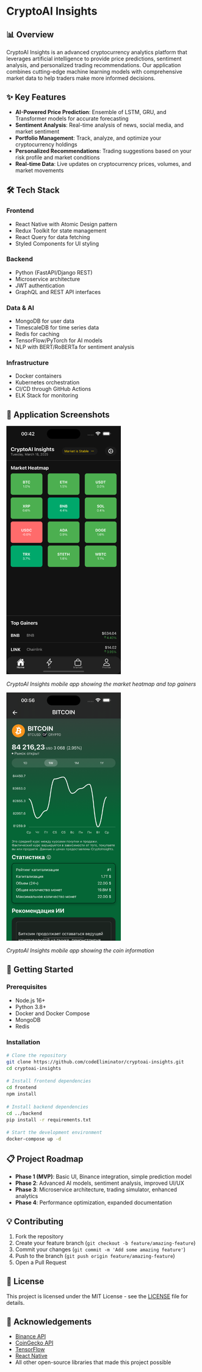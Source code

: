 # CryptoAI Insights


## 📊 Overview

CryptoAI Insights is an advanced cryptocurrency analytics platform that leverages artificial intelligence to provide price predictions, sentiment analysis, and personalized trading recommendations. Our application combines cutting-edge machine learning models with comprehensive market data to help traders make more informed decisions.

## ✨ Key Features

- **AI-Powered Price Prediction**: Ensemble of LSTM, GRU, and Transformer models for accurate forecasting
- **Sentiment Analysis**: Real-time analysis of news, social media, and market sentiment
- **Portfolio Management**: Track, analyze, and optimize your cryptocurrency holdings
- **Personalized Recommendations**: Trading suggestions based on your risk profile and market conditions
- **Real-time Data**: Live updates on cryptocurrency prices, volumes, and market movements

## 🛠️ Tech Stack

### Frontend
- React Native with Atomic Design pattern
- Redux Toolkit for state management
- React Query for data fetching
- Styled Components for UI styling

### Backend
- Python (FastAPI/Django REST)
- Microservice architecture
- JWT authentication
- GraphQL and REST API interfaces

### Data & AI
- MongoDB for user data
- TimescaleDB for time series data
- Redis for caching
- TensorFlow/PyTorch for AI models
- NLP with BERT/RoBERTa for sentiment analysis

### Infrastructure
- Docker containers
- Kubernetes orchestration
- CI/CD through GitHub Actions
- ELK Stack for monitoring

## 📱 Application Screenshots

<img src="./assets/images/cryptoai-heatmap-screenshot.png" alt="CryptoAI Market Heatmap" width="300"/>


*CryptoAI Insights mobile app showing the market heatmap and top gainers*

<img src="./assets/images/cryptoai-coin-screen.png" alt="CryptoAI Coin Screen" width="300"/>

*CryptoAI Insights mobile app showing the coin information*

## 🚀 Getting Started

### Prerequisites
- Node.js 16+
- Python 3.8+
- Docker and Docker Compose
- MongoDB
- Redis

### Installation

```bash
# Clone the repository
git clone https://github.com/codeEliminator/cryptoai-insights.git
cd cryptoai-insights

# Install frontend dependencies
cd frontend
npm install

# Install backend dependencies
cd ../backend
pip install -r requirements.txt

# Start the development environment
docker-compose up -d
```


## 📋 Project Roadmap

- **Phase 1 (MVP)**: Basic UI, Binance integration, simple prediction model
- **Phase 2**: Advanced AI models, sentiment analysis, improved UI/UX
- **Phase 3**: Microservice architecture, trading simulator, enhanced analytics
- **Phase 4**: Performance optimization, expanded documentation

## 💡 Contributing


1. Fork the repository
2. Create your feature branch (`git checkout -b feature/amazing-feature`)
3. Commit your changes (`git commit -m 'Add some amazing feature'`)
4. Push to the branch (`git push origin feature/amazing-feature`)
5. Open a Pull Request

## 📄 License

This project is licensed under the MIT License - see the [LICENSE](LICENSE) file for details.

## 🤝 Acknowledgements

- [Binance API](https://github.com/binance-exchange/binance-official-api-docs)
- [CoinGecko API](https://www.coingecko.com/en/api)
- [TensorFlow](https://www.tensorflow.org/)
- [React Native](https://reactnative.dev/)
- All other open-source libraries that made this project possible
